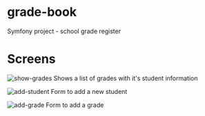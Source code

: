 # grade-book
Symfony project - school grade register

# Screens

![show-grades](https://i.imgur.com/1NoguQm.png "show-grades")
Shows a list of grades with it's student information


![add-student](https://i.imgur.com/5RYJV6z.png "add-student")
Form to add a new student


![add-grade](https://i.imgur.com/cvIh1vk.png "add-grade")
Form to add a grade
